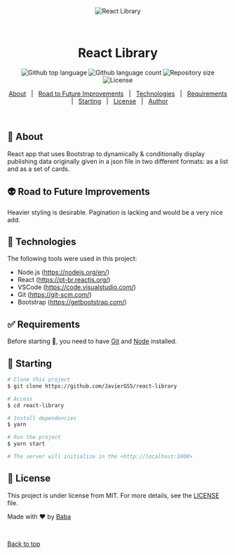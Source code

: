 <div align="center" id="top"> 
  <img src="./.github/app.gif" alt="React Library" />

  &#xa0;

  <!-- <a href="https://reactlibrary.netlify.app">Demo</a> -->
</div>

<h1 align="center">React Library</h1>

<p align="center">
  <img alt="Github top language" src="https://img.shields.io/github/languages/top/JavierGSS/react-library?color=56BEB8">

  <img alt="Github language count" src="https://img.shields.io/github/languages/count/JavierGSS/react-library?color=56BEB8">

  <img alt="Repository size" src="https://img.shields.io/github/repo-size/JavierGSS/react-library?color=56BEB8">

  <img alt="License" src="https://img.shields.io/github/license/JavierGSS/react-library?color=56BEB8">

  <!-- <img alt="Github issues" src="https://img.shields.io/github/issues/JavierGSS/react-library?color=56BEB8" /> -->

  <!-- <img alt="Github forks" src="https://img.shields.io/github/forks/JavierGSS/react-library?color=56BEB8" /> -->

  <!-- <img alt="Github stars" src="https://img.shields.io/github/stars/JavierGSS/react-library?color=56BEB8" /> -->
</p>

<!-- Status -->

<!-- <h4 align="center"> 
	🚧  React Library 🚀 Under construction...  🚧
</h4> 

<hr> -->

<p align="center">
  <a href="#dart-about">About</a> &#xa0; | &#xa0; 
  <a href="#alien-future-improvements">Road to Future Improvements</a> &#xa0; | &#xa0;
  <a href="#rocket-technologies">Technologies</a> &#xa0; | &#xa0;
  <a href="#white_check_mark-requirements">Requirements</a> &#xa0; | &#xa0;
  <a href="#checkered_flag-starting">Starting</a> &#xa0; | &#xa0;
  <a href="#memo-license">License</a> &#xa0; | &#xa0;
  <a href="https://github.com/JavierGSS" target="_blank">Author</a>
</p>

<br>

## :dart: About ##

React app that uses Bootstrap to dynamically & conditionally display publishing data originally given in a json file in two different formats: as a list and as a set of cards.

## :alien: Road to Future Improvements ##

Heavier styling is desirable. Pagination is lacking and would be a very nice add.

## :rocket: Technologies ##

The following tools were used in this project:

- Node.js (https://nodejs.org/en/)
- React (https://pt-br.reactjs.org/)
- VSCode (https://code.visualstudio.com/)
- Git (https://git-scm.com/)
- Bootstrap (https://getbootstrap.com/)

## :white_check_mark: Requirements ##

Before starting :checkered_flag:, you need to have [Git](https://git-scm.com) and [Node](https://nodejs.org/en/) installed.

## :checkered_flag: Starting ##

```bash
# Clone this project
$ git clone https://github.com/JavierGSS/react-library

# Access
$ cd react-library

# Install dependencies
$ yarn

# Run the project
$ yarn start

# The server will initialize in the <http://localhost:3000>
```

## :memo: License ##

This project is under license from MIT. For more details, see the [LICENSE](LICENSE) file.


Made with :heart: by <a href="https://github.com/JavierGSS" target="_blank">Baba</a>

&#xa0;

<a href="#top">Back to top</a>
